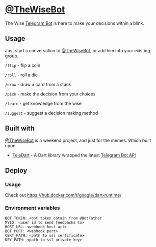 # [@TheWiseBot](https://t.me/TheWiseBot)
The Wise [Telegram Bot](https://telegram.org/blog/bot-revolution) is here to make your decisions within a blink. 

## Usage
Just start a conversation to [@TheWiseBot](https://t.me/TheWiseBot), or add him into your existing group.

`/flip` - flip a coin

`/roll` - roll a die

`/draw` - draw a card from a stack

`/pick` - make the decision from your choices

`/learn` - get knowledge from the wise

`/suggest` - suggest a decision making method

## Built with
[@TheWiseBot](https://t.me/TheWiseBot) is a weekend project, and just for the memes.
Which built upon
* [TeleDart](https://github.com/DinoLeung/TeleDart) - A Dart library wrapped the latest [Telegram Bot API](https://core.telegram.org/bots/api)

## Deploy

### Usage
Check out https://hub.docker.com/r/google/dart-runtime/

### Environment variables
```
BOT_TOKEN: <bot token obtain from @BotFather
MYID: <user id to send feedbacks to>
HOST_URL: <webhook host url>
BOT_PORT: <webhook port>
CERT_PATH: <path to ssl certificate>
KEY_PATH: <path to ssl private key>
```
